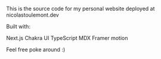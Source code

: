 This is the source code for my personal website deployed at nicolastoulemont.dev

Built with:

Next.js
Chakra UI
TypeScript
MDX
Framer motion

Feel free poke around :)
